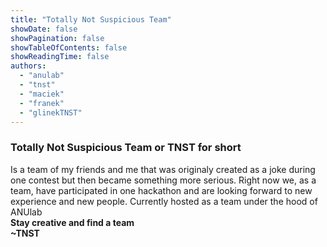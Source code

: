 ```yaml
---
title: "Totally Not Suspicious Team"
showDate: false
showPagination: false
showTableOfContents: false
showReadingTime: false
authors:
  - "anulab"
  - "tnst"
  - "maciek"
  - "franek"
  - "glinekTNST"
---
```

### Totally Not Suspicious Team or TNST for short
Is a team of my friends and me that was originaly created as a joke during one contest but then became something more serious. Right now we, as a team, have participated in one hackathon and are looking forward to new experience and new people. Currently hosted as a team under the hood of ANUlab\
**Stay creative and find a team**\
**~TNST**